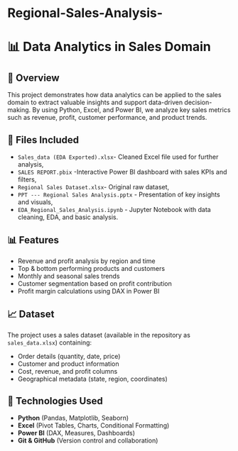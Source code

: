 # Regional-Sales-Analysis-
# 📊 Data Analytics in Sales Domain

## 📝 Overview
This project demonstrates how data analytics can be applied to the sales domain to extract valuable insights and support data-driven decision-making. By using Python, Excel, and Power BI, we analyze key sales metrics such as revenue, profit, customer performance, and product trends.

## 📁 Files Included
- `Sales_data (EDA Exported).xlsx`-  Cleaned Excel file used for further analysis,
- `SALES REPORT.pbix`  -Interactive Power BI dashboard with sales KPIs and filters, 
- `Regional Sales Dataset.xlsx`-  Original raw dataset,
- `PPT --- Regional Sales Analysis.pptx` - Presentation of key insights and visuals, 
- `EDA_Regional_Sales_Analysis.ipynb` - Jupyter Notebook with data cleaning, EDA, and basic analysis.

## 📊 Features
- Revenue and profit analysis by region and time
- Top & bottom performing products and customers
- Monthly and seasonal sales trends
- Customer segmentation based on profit contribution
- Profit margin calculations using DAX in Power BI

## 📈 Dataset
The project uses a sales dataset (available in the repository as `sales_data.xlsx`) containing:
- Order details (quantity, date, price)
- Customer and product information
- Cost, revenue, and profit columns
- Geographical metadata (state, region, coordinates)

## 🧰 Technologies Used
- **Python** (Pandas, Matplotlib, Seaborn)
- **Excel** (Pivot Tables, Charts, Conditional Formatting)
- **Power BI** (DAX, Measures, Dashboards)
- **Git & GitHub** (Version control and collaboration)

